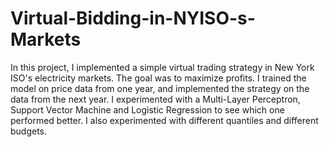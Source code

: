 # Virtual-Bidding-in-NYISO-s-Markets


In this project, I implemented a simple virtual trading strategy in New York ISO's electricity markets. The goal was to maximize profits. I trained the model on price data from one year, and implemented the strategy on the data from the next year. I experimented with a Multi-Layer Perceptron, Support Vector Machine and Logistic Regression to see which one performed better. I also experimented with different quantiles and different budgets.
